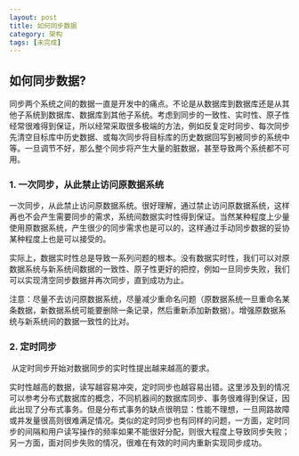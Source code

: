 ```yaml
---
layout: post
title: 如何同步数据
category: 架构
tags: [未完成] 
---
```


## 如何同步数据?

​	同步两个系统之间的数据一直是开发中的痛点。不论是从数据库到数据库还是从其他子系统到数据库、数据库到其他子系统。考虑到同步的一致性、实时性、原子性经常很难得到保证，所以经常采取很多极端的方法，例如反复定时同步、每次同步先清空目标库中历史数据、或每次同步将目标库的历史数据回写到被同步的系统中等。一旦调节不好，那么整个同步将产生大量的脏数据，甚至导致两个系统都不可用。

### 1. 一次同步，从此禁止访问原数据系统

​	一次同步，从此禁止访问原数据系统。很好理解，通过禁止访问原数据系统，这样再也不会产生需要同步的需求，系统间数据实时性得到保证。当然某种程度上少量使用原数据系统，产生很少的同步需求也是可以的，这样通过手动同步数据的妥协某种程度上也是可以接受的。

​	实际上，数据实时性总是导致一系列问题的根本。没有数据实时性，我们可以对原数据系统与新系统间数据的一致性、原子性更好的把控，例如一旦同步失败，我们可以实现清空同步数据并再次同步，直到成功为止。

​	注意：尽量不去访问原数据系统，尽量减少重命名问题（原数据系统一旦重命名某条数据，新数据系统可能要删除一条记录，然后重新添加新数据）。增强原数据系统与新系统间的数据一致性的比对。

### 2. 定时同步

​	从定时同步开始对数据同步的实时性提出越来越高的要求。

​	实时性越高的数据，读写越容易冲突，定时同步也越容易出错。这里涉及到的情况可以参考分布式数据库的概念，不同机器间的数据库同步、事务很难得到保证，因此出现了分布式事务。但是分布式事务的缺点很明显：性能不理想，一旦网路故障或并发量很高则很难满足情况。类似的定时同步也有同样的问题，一方面，定时同步的间隔和用户读写操作的频率如果不能很好分配，则很大程度上导致同步失败；另一方面，面对同步失败的情况，很难在有效的时间内重新实现同步成功。